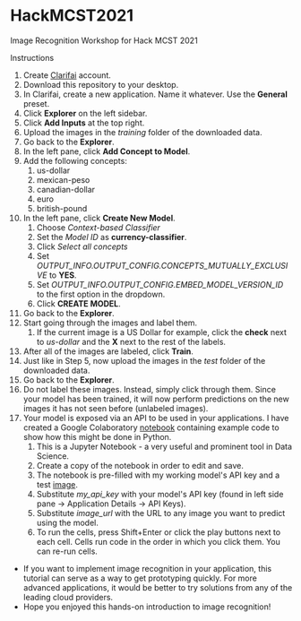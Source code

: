 # HackMCST2021
Image Recognition Workshop for Hack MCST 2021

Instructions
1. Create [Clarifai](https://www.clarifai.com/) account.
1. Download this repository to your desktop.
1. In Clarifai, create a new application. Name it whatever. Use the **General** preset.
1. Click **Explorer** on the left sidebar.
1. Click **Add Inputs** at the top right.
1. Upload the images in the _training_ folder of the downloaded data.
1. Go back to the **Explorer**.
1. In the left pane, click **Add Concept to Model**.
1. Add the following concepts:
    1. us-dollar
    1. mexican-peso
    1. canadian-dollar
    1. euro
    1. british-pound
1. In the left pane, click **Create New Model**.
    1. Choose _Context-based Classifier_
    1. Set the _Model ID_ as **currency-classifier**.
    1. Click _Select all concepts_
    1. Set _OUTPUT_INFO.OUTPUT_CONFIG.CONCEPTS_MUTUALLY_EXCLUSIVE_ to **YES**.
    1. Set _OUTPUT_INFO.OUTPUT_CONFIG.EMBED_MODEL_VERSION_ID_ to the first option in the dropdown.
    1. Click **CREATE MODEL**.
1. Go back to the **Explorer**.
1. Start going through the images and label them.
    1. If the current image is a US Dollar for example, click the **check** next to _us-dollar_ and the **X** next to the rest of the labels.
1. After all of the images are labeled, click **Train**.
1. Just like in Step 5, now upload the images in the _test_ folder of the downloaded data.
1. Go back to the **Explorer**.
1. Do not label these images. Instead, simply click through them. Since your model has been trained, it will now perform predictions on the new images it has not seen before (unlabeled images). 
1. Your model is exposed via an API to be used in your applications. I have created a Google Colaboratory [notebook](https://colab.research.google.com/drive/1b0ZPXQQff1dAOoq-jFVX8ARn6pvpFfzZ?usp=sharing) containing example code to show how this might be done in Python. 
    1. This is a Jupyter Notebook - a very useful and prominent tool in Data Science. 
    1. Create a copy of the notebook in order to edit and save. 
    1. The notebook is pre-filled with my working model's API key and a test [image](https://encrypted-tbn0.gstatic.com/images?q=tbn:ANd9GcT6qk7wJjNtRGDPhVqf83SzXFpzMdBH30E2WA&usqp=CAU).
    1. Substitute *my_api_key* with your model's API key (found in left side pane -> Application Details -> API Keys).
    1. Substitute *image_url* with the URL to any image you want to predict using the model.
    1. To run the cells, press Shift+Enter or click the play buttons next to each cell. Cells run code in the order in which you click them. You can re-run cells.

* If you want to implement image recognition in your application, this tutorial can serve as a way to get prototyping quickly. For more advanced applications, it would be better to try solutions from any of the leading cloud providers. 
* Hope you enjoyed this hands-on introduction to image recognition!
  
  
